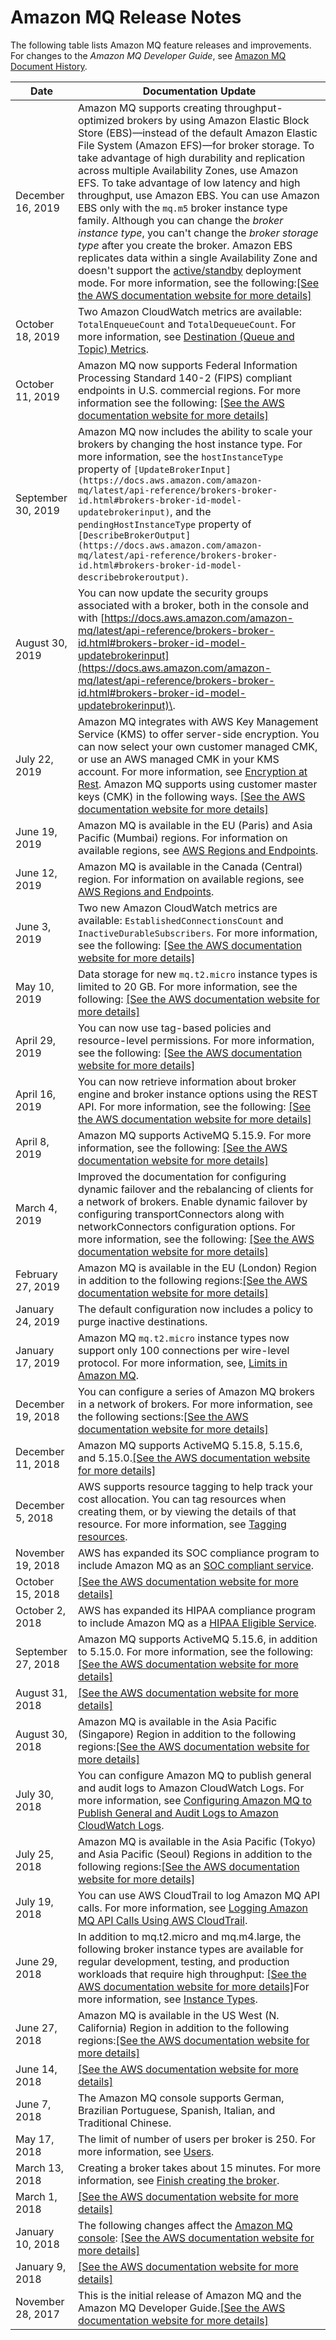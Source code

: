 # Amazon MQ Release Notes<a name="amazon-mq-release-notes"></a>

The following table lists Amazon MQ feature releases and improvements\. For changes to the *Amazon MQ Developer Guide*, see [Amazon MQ Document History](amazon-mq-documentation-history.md)\.


| Date | Documentation Update | 
| --- | --- | 
| December 16, 2019 | Amazon MQ supports creating throughput\-optimized brokers by using Amazon Elastic Block Store \(EBS\)—instead of the default Amazon Elastic File System \(Amazon EFS\)—for broker storage\. To take advantage of high durability and replication across multiple Availability Zones, use Amazon EFS\. To take advantage of low latency and high throughput, use Amazon EBS\.   You can use Amazon EBS only with the `mq.m5` broker instance type family\.   Although you can change the *broker instance type*, you can't change the *broker storage type* after you create the broker\.   Amazon EBS replicates data within a single Availability Zone and doesn't support the [active/standby](active-standby-broker-deployment.md) deployment mode\.   For more information, see the following:[\[See the AWS documentation website for more details\]](http://docs.aws.amazon.com/amazon-mq/latest/developer-guide/amazon-mq-release-notes.html) | 
| October 18, 2019 |  Two Amazon CloudWatch metrics are available: `TotalEnqueueCount` and `TotalDequeueCount`\. For more information, see [Destination \(Queue and Topic\) Metrics](amazon-mq-monitoring-cloudwatch.md#destination-queue-topic-metrics)\.  | 
| October 11, 2019 | Amazon MQ now supports Federal Information Processing Standard 140\-2 \(FIPS\) compliant endpoints in U\.S\. commercial regions\.  For more information see the following: [\[See the AWS documentation website for more details\]](http://docs.aws.amazon.com/amazon-mq/latest/developer-guide/amazon-mq-release-notes.html) | 
| September 30, 2019 | Amazon MQ now includes the ability to scale your brokers by changing the host instance type\. For more information, see the `hostInstanceType` property of `[UpdateBrokerInput](https://docs.aws.amazon.com/amazon-mq/latest/api-reference/brokers-broker-id.html#brokers-broker-id-model-updatebrokerinput)`, and the `pendingHostInstanceType` property of `[DescribeBrokerOutput](https://docs.aws.amazon.com/amazon-mq/latest/api-reference/brokers-broker-id.html#brokers-broker-id-model-describebrokeroutput)`\. | 
| August 30, 2019 |  You can now update the security groups associated with a broker, both in the console and with [https://docs.aws.amazon.com/amazon-mq/latest/api-reference/brokers-broker-id.html#brokers-broker-id-model-updatebrokerinput](https://docs.aws.amazon.com/amazon-mq/latest/api-reference/brokers-broker-id.html#brokers-broker-id-model-updatebrokerinput)\.  | 
| July 22, 2019 | Amazon MQ integrates with AWS Key Management Service \(KMS\) to offer server\-side encryption\. You can now select your own customer managed CMK, or use an AWS managed CMK in your KMS account\. For more information, see [Encryption at Rest](amazon-mq-encryption.md#encryption-at-rest)\. Amazon MQ supports using customer master keys \(CMK\) in the following ways\. [\[See the AWS documentation website for more details\]](http://docs.aws.amazon.com/amazon-mq/latest/developer-guide/amazon-mq-release-notes.html)  | 
| June 19, 2019 | Amazon MQ is available in the EU \(Paris\) and Asia Pacific \(Mumbai\) regions\. For information on available regions, see [AWS Regions and Endpoints](https://docs.aws.amazon.com//general/latest/gr/rande.html#amazon-mq_region)\. | 
| June 12, 2019 | Amazon MQ is available in the Canada \(Central\) region\. For information on available regions, see [AWS Regions and Endpoints](https://docs.aws.amazon.com//general/latest/gr/rande.html#amazon-mq_region)\. | 
| June 3, 2019 | Two new Amazon CloudWatch metrics are available: `EstablishedConnectionsCount` and `InactiveDurableSubscribers`\. For more information, see the following: [\[See the AWS documentation website for more details\]](http://docs.aws.amazon.com/amazon-mq/latest/developer-guide/amazon-mq-release-notes.html)  | 
| May 10, 2019 | Data storage for new `mq.t2.micro` instance types is limited to 20 GB\. For more information, see the following: [\[See the AWS documentation website for more details\]](http://docs.aws.amazon.com/amazon-mq/latest/developer-guide/amazon-mq-release-notes.html)  | 
| April 29, 2019 | You can now use tag\-based policies and resource\-level permissions\. For more information, see the following: [\[See the AWS documentation website for more details\]](http://docs.aws.amazon.com/amazon-mq/latest/developer-guide/amazon-mq-release-notes.html)  | 
| April 16, 2019 | You can now retrieve information about broker engine and broker instance options using the REST API\. For more information, see the following: [\[See the AWS documentation website for more details\]](http://docs.aws.amazon.com/amazon-mq/latest/developer-guide/amazon-mq-release-notes.html) | 
| April 8, 2019 | Amazon MQ supports ActiveMQ 5\.15\.9\. For more information, see the following: [\[See the AWS documentation website for more details\]](http://docs.aws.amazon.com/amazon-mq/latest/developer-guide/amazon-mq-release-notes.html) | 
| March 4, 2019 | Improved the documentation for configuring dynamic failover and the rebalancing of clients for a network of brokers\. Enable dynamic failover by configuring transportConnectors along with networkConnectors configuration options\. For more information, see the following: [\[See the AWS documentation website for more details\]](http://docs.aws.amazon.com/amazon-mq/latest/developer-guide/amazon-mq-release-notes.html) | 
| February 27, 2019 | Amazon MQ is available in the EU \(London\) Region in addition to the following regions:[\[See the AWS documentation website for more details\]](http://docs.aws.amazon.com/amazon-mq/latest/developer-guide/amazon-mq-release-notes.html) | 
| January 24, 2019 | The default configuration now includes a policy to purge inactive destinations\. | 
| January 17, 2019 | Amazon MQ `mq.t2.micro` instance types now support only 100 connections per wire\-level protocol\. For more information, see, [Limits in Amazon MQ](amazon-mq-limits.md)\. | 
| December 19, 2018 | You can configure a series of Amazon MQ brokers in a network of brokers\. For more information, see the following sections:[\[See the AWS documentation website for more details\]](http://docs.aws.amazon.com/amazon-mq/latest/developer-guide/amazon-mq-release-notes.html) | 
| December 11, 2018 | Amazon MQ supports ActiveMQ 5\.15\.8, 5\.15\.6, and 5\.15\.0\.[\[See the AWS documentation website for more details\]](http://docs.aws.amazon.com/amazon-mq/latest/developer-guide/amazon-mq-release-notes.html) | 
| December 5, 2018 | AWS supports resource tagging to help track your cost allocation\. You can tag resources when creating them, or by viewing the details of that resource\. For more information, see [Tagging resources](https://docs.aws.amazon.com/amazon-mq/latest/developer-guide/amazon-mq-tagging.html)\. | 
| November 19, 2018 | AWS has expanded its SOC compliance program to include Amazon MQ as an [SOC compliant service](https://aws.amazon.com/compliance/soc-faqs/)\. | 
| October 15, 2018 |  [\[See the AWS documentation website for more details\]](http://docs.aws.amazon.com/amazon-mq/latest/developer-guide/amazon-mq-release-notes.html)  | 
| October 2, 2018 | AWS has expanded its HIPAA compliance program to include Amazon MQ as a [HIPAA Eligible Service](https://aws.amazon.com/compliance/hipaa-compliance/)\. | 
| September 27, 2018 | Amazon MQ supports ActiveMQ 5\.15\.6, in addition to 5\.15\.0\. For more information, see the following:[\[See the AWS documentation website for more details\]](http://docs.aws.amazon.com/amazon-mq/latest/developer-guide/amazon-mq-release-notes.html) | 
| August 31, 2018 |  [\[See the AWS documentation website for more details\]](http://docs.aws.amazon.com/amazon-mq/latest/developer-guide/amazon-mq-release-notes.html)  | 
| August 30, 2018 | Amazon MQ is available in the Asia Pacific \(Singapore\) Region in addition to the following regions:[\[See the AWS documentation website for more details\]](http://docs.aws.amazon.com/amazon-mq/latest/developer-guide/amazon-mq-release-notes.html) | 
| July 30, 2018 | You can configure Amazon MQ to publish general and audit logs to Amazon CloudWatch Logs\. For more information, see [Configuring Amazon MQ to Publish General and Audit Logs to Amazon CloudWatch Logs](amazon-mq-configuring-cloudwatch-logs.md)\. | 
| July 25, 2018 | Amazon MQ is available in the Asia Pacific \(Tokyo\) and Asia Pacific \(Seoul\) Regions in addition to the following regions:[\[See the AWS documentation website for more details\]](http://docs.aws.amazon.com/amazon-mq/latest/developer-guide/amazon-mq-release-notes.html) | 
| July 19, 2018 | You can use AWS CloudTrail to log Amazon MQ API calls\. For more information, see [Logging Amazon MQ API Calls Using AWS CloudTrail](amazon-mq-logging-cloudtrail.md)\. | 
| June 29, 2018 | In addition to mq\.t2\.micro and mq\.m4\.large, the following broker instance types are available for regular development, testing, and production workloads that require high throughput: [\[See the AWS documentation website for more details\]](http://docs.aws.amazon.com/amazon-mq/latest/developer-guide/amazon-mq-release-notes.html)For more information, see [Instance Types](broker.md#broker-instance-types)\. | 
| June 27, 2018 | Amazon MQ is available in the US West \(N\. California\) Region in addition to the following regions:[\[See the AWS documentation website for more details\]](http://docs.aws.amazon.com/amazon-mq/latest/developer-guide/amazon-mq-release-notes.html) | 
| June 14, 2018 |  [\[See the AWS documentation website for more details\]](http://docs.aws.amazon.com/amazon-mq/latest/developer-guide/amazon-mq-release-notes.html)  | 
| June 7, 2018 | The Amazon MQ console supports German, Brazilian Portuguese, Spanish, Italian, and Traditional Chinese\. | 
| May 17, 2018 | The limit of number of users per broker is 250\. For more information, see [Users](amazon-mq-limits.md#activemq-user-limits)\. | 
| March 13, 2018 | Creating a broker takes about 15 minutes\. For more information, see [Finish creating the broker](amazon-mq-creating-configuring-broker.md#finish-creating-broker-console)\. | 
| March 1, 2018 |  [\[See the AWS documentation website for more details\]](http://docs.aws.amazon.com/amazon-mq/latest/developer-guide/amazon-mq-release-notes.html)  | 
| January 10, 2018 |  The following changes affect the [Amazon MQ console](https://console.aws.amazon.com/amazon-mq/): [\[See the AWS documentation website for more details\]](http://docs.aws.amazon.com/amazon-mq/latest/developer-guide/amazon-mq-release-notes.html)  | 
| January 9, 2018 |  [\[See the AWS documentation website for more details\]](http://docs.aws.amazon.com/amazon-mq/latest/developer-guide/amazon-mq-release-notes.html)  | 
| November 28, 2017 | This is the initial release of Amazon MQ and the Amazon MQ Developer Guide\.[\[See the AWS documentation website for more details\]](http://docs.aws.amazon.com/amazon-mq/latest/developer-guide/amazon-mq-release-notes.html) | 